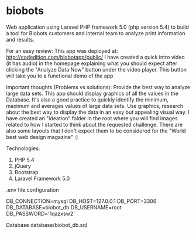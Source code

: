 # biobots
Web application using Laravel PHP framework 5.0 (php version 5.4) to build a tool for Biobots customers and internal team to analyze print information and results.

For an easy review: 
This app was deployed at: http://codedition.com/biobotapp/public/ 
I have created a quick intro video (it has audio) in the homepage explaining what you should expect after clicking the "Analyze Data Now" button under the video player. This button will take you to a functional demo of the app

Important thoughts (Problems vs solutions): 
Provide the best way to analyze large data sets. This app should display graphics of all the values in the Database. It's also a good practice to quickly identify the minimum, maximum and averages values of large data sets. Use graphics, research about the best way to display the data in an easy but appealing visual way. I have created an "ideation" folder in the root where you will find images related to how I started to think about the requested challenge. There are also some layouts that I don't expect them to be considered for the "World best web design magazine" :)

Technologies: 
1. PHP 5.4 
2. jQuery 
3. Bootstrap 
4. Laravel Framework 5.0

.env file configuration

DB_CONNECTION=mysql 
DB_HOST=127.0.0.1 
DB_PORT=3306 
DB_DATABASE=biobot_db 
DB_USERNAME=root 
DB_PASSWORD='1qazxsw2'

Database database/biobot_db.sql

